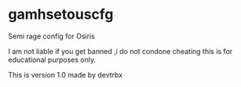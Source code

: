 # gamhsetouscfg
Semi rage config for Osiris


I am not liable if you get banned ,i do not condone cheating this is for educational purposes only.


This is version 1.0
made by devtrbx
